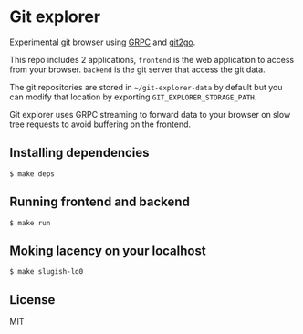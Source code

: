 # Git explorer

Experimental git browser using [GRPC](http://grpc.io) and [git2go](https://github.com/libgit2/git2go).

This repo includes 2 applications, `frontend` is the web application to access from your browser. `backend` is the git server that access the git data.

The git repositories are stored in `~/git-explorer-data` by default but you can modify that location by exporting `GIT_EXPLORER_STORAGE_PATH`.

Git explorer uses GRPC streaming to forward data to your browser on slow tree requests to avoid buffering on the frontend.


## Installing dependencies

```
$ make deps
```

## Running frontend and backend

```
$ make run
```

## Moking lacency on your localhost

```
$ make slugish-lo0
```

## License

MIT
